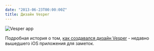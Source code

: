 ```yaml
---
date: "2013-06-23T00:00:00Z"
title: Дизайн Vesper
---
```


![Vesper app](/img/posts/vesper-design.jpg)

Подробная история о том, [как создавался дизайн Vesper](http://vesperapp.co/blog/how-to-make-a-vesper/) - недавно вышедшего iOS приложения для заметок.
